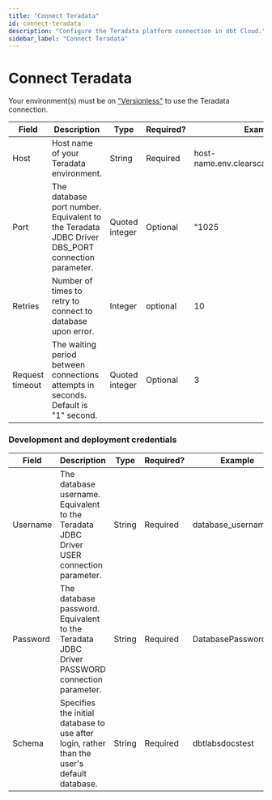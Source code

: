 ```yaml
---
title: "Connect Teradata"
id: connect-teradata
description: "Configure the Teradata platform connection in dbt Cloud."
sidebar_label: "Connect Teradata"
---
```


# Connect Teradata <Lifecycle status="preview" />

Your environment(s) must be on ["Versionless"](/docs/dbt-versions/versionless-cloud) to use the Teradata connection.

| Field                         | Description                                                                                   | Type           | Required? | Example |
| ----------------------------- | --------------------------------------------------------------------------------------------- | -------------- | --------- | ------- |
| Host                          | Host name of your Teradata environment.                                                        | String         | Required  | host-name.env.clearscape.teradata.com |
| Port                          | The database port number. Equivalent to the Teradata JDBC Driver DBS_PORT connection parameter.| Quoted integer | Optional  | "1025 |
| Retries                       | Number of times to retry to connect to database upon error.                                   | Integer        | optional  | 10 |
| Request timeout               | The waiting period between connections attempts in seconds. Default is "1" second.            | Quoted integer | Optional  | 3 |

<Lightbox src="/img/docs/dbt-cloud/teradata-connection.png" title="Example of the Teradata connection fields." />

### Development and deployment credentials

| Field                         | Description                                                                                   | Type           | Required? | Example            |
| ------------------------------|-----------------------------------------------------------------------------------------------|----------------|-----------|--------------------|
| Username                      | The database username. Equivalent to the Teradata JDBC Driver USER connection parameter.      | String         | Required  | database_username |
| Password                      | The database password. Equivalent to the Teradata JDBC Driver PASSWORD connection parameter.  | String         | Required  | DatabasePassword123 |
| Schema                        | Specifies the initial database to use after login, rather than the user's default database.   | String         | Required  | dbtlabsdocstest |

<Lightbox src="/img/docs/dbt-cloud/teradata-deployment.png" title="Example of the developer credential fields." />
